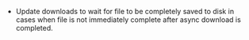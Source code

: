 - Update downloads to wait for file to be completely saved to disk in cases
  when file is not immediately complete after async download is completed.
